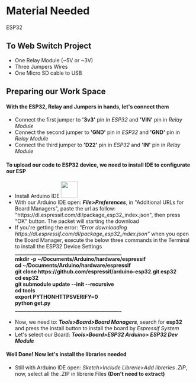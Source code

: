 # Material Needed
ESP32<br>

## To Web Switch Project
<ul>
  <li>One Relay Module (~5V or ~3V)</li>
  <li>Three Jumpers Wires</li>
  <li>One Micro SD cable to USB</li>
</ul>

## Preparing our Work Space
#### With the ESP32, Relay and Jumpers in hands, let's connect them
 <ul>
  <li>Connect the first jumper to <b>'3v3'</b> pin in <i>ESP32</i> and <b>'VIN'</b> pin in <i>Relay Module</i>
  <li>Connect the second jumper to <b>'GND'</b> pin in <i>ESP32</i> and <b>'GND'</b> pin in <i>Relay Module</i>
  <li>Connect the third jumper to <b>'D22'</b> pin in <i>ESP32</i> and <b>'IN'</b> pin in <i>Relay Module</i>
 </ul>
 
#### To upload our code to ESP32 device, we need to install IDE to configurate our ESP
 <ul>
  <li>Install Arduino IDE <a href="https://www.arduino.cc/en/Guide/Windows#download-the-arduino-software-ide"><img height="45em" src= "https://upload.wikimedia.org/wikipedia/commons/thumb/8/87/Arduino_Logo.svg/720px-Arduino_Logo.svg.png"</img></a></li>
  <li>With our Arduino IDE open: <b><i>File>Preferences</i></b>, in "Additional URLs for Board Managers", paste the url as follow: "https://dl.espressif.com/dl/package_esp32_index.json", then press "OK" button. The packet will starting the download</li>
  <li>If you're getting the error: <i>"Error downloading https://dl.espressif.com/dl/package_esp32_index.json" </i>when you open the Board Manager, execute the below three commands in the Terminal to install the ESP32 Device Settings</li>  
_____________________________________________<br>
<div align="left">
<b> mkdir -p ~/Documents/Arduino/hardware/espressif <br>
  cd ~/Documents/Arduino/hardware/espressif <br>
  git clone https://github.com/espressif/arduino-esp32.git esp32 <br>
  cd esp32 <br>
  git submodule update --init --recursive <br>
  cd tools<br>
  export PYTHONHTTPSVERIFY=0<br>
  python get.py<br></b>
_____________________________________________<br>
</div>
<br>

  <li>Now, we need to: <b><i>Tools>Board>Board Managers</i></b>, search for <b>esp32</b> and press the install button to install the board by <i>Espressif System</i></li>
  <li>Let's select our Board: <b><i>Tools>Board>ESP32 Arduino> ESP32 Dev Module</i></b></li>  
  
</ul>

#### Well Done! Now let's install the libraries needed
<ul>
  <li>Still with Arduino IDE open: <i>Sketch>Include Librerie>Add libreries .ZIP</i>, now, select all the .ZIP in librerie Files <b>(Don't need to extract)</b></li>
</ul>
